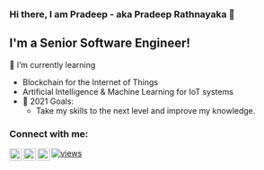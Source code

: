 ### Hi there, I am Pradeep - aka Pradeep Rathnayaka 👋

## I'm a Senior Software Engineer!

🌱 I’m currently learning 
-    Blockchain for the Internet of Things
-    Artificial Intelligence & Machine Learning for IoT systems
- 🥅 2021 Goals: 
  -  Take my skills to the next level and improve my knowledge.
 
 
 ### Connect with me:

[<img align="left" alt="topradeep | Twitter" width="22px" src="https://cdn.jsdelivr.net/npm/simple-icons@v3/icons/twitter.svg" />][twitter]
[<img align="left" alt="pradeepkrathnayaka | LinkedIn" width="22px" src="https://cdn.jsdelivr.net/npm/simple-icons@v3/icons/linkedin.svg" />][linkedin]
[<img align="left" alt="pradeepkrathnayaka1986 | Instagram" width="22px" src="https://cdn.jsdelivr.net/npm/simple-icons@v3/icons/instagram.svg" />][instagram]
[![views](https://komarev.com/ghpvc/?username=pradeepkrathnayaka&label=Profile%20views&color=fe75a9&style=flat)](https://github.com/pradeepkrathnayaka/)
<br />
 
[twitter]: https://twitter.com/topradeep
[instagram]: https://instagram.com/pradeepkrathnayaka1986
[linkedin]: https://linkedin.com/in/pradeepkrathnayaka
<!--
**pradeepkrathnayaka/pradeepkrathnayaka** is a ✨ _special_ ✨ repository because its `README.md` (this file) appears on your GitHub profile.

Here are some ideas to get you started:

- 🔭 I’m currently working on ...
- 🌱 I’m currently learning ...
- 👯 I’m looking to collaborate on ...
- 🤔 I’m looking for help with ...
- 💬 Ask me about ...
- 📫 How to reach me: ...
- 😄 Pronouns: ...
- ⚡ Fun fact: ...
-->
